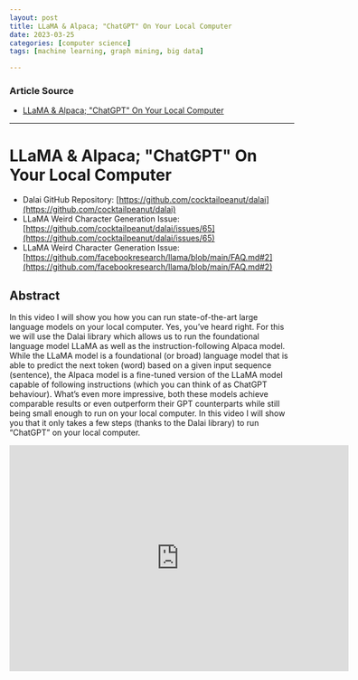 ```yaml
---
layout: post
title: LLaMA & Alpaca; "ChatGPT" On Your Local Computer  
date: 2023-03-25
categories: [computer science]
tags: [machine learning, graph mining, big data]

---
```


### Article Source

* [LLaMA & Alpaca; "ChatGPT" On Your Local Computer](https://www.youtube.com/watch?v=kT_-qUxrlOU)


---

# LLaMA & Alpaca; "ChatGPT" On Your Local Computer

* Dalai GitHub Repository: [https://github.com/cocktailpeanut/dalai](https://github.com/cocktailpeanut/dalai)
* LLaMA Weird Character Generation Issue: [https://github.com/cocktailpeanut/dalai/issues/65](https://github.com/cocktailpeanut/dalai/issues/65)
* LLaMA Weird Character Generation Issue: [https://github.com/facebookresearch/llama/blob/main/FAQ.md#2](https://github.com/facebookresearch/llama/blob/main/FAQ.md#2)


## Abstract
In this video I will show you how you can run state-of-the-art large language models on your local computer. Yes, you’ve heard right. For this we will use the Dalai library which allows us to run the foundational language model LLaMA as well as the instruction-following Alpaca model. While the LLaMA model is a foundational (or broad) language model that is able to predict the next token (word) based on a given input sequence (sentence), the Alpaca model is a fine-tuned version of the LLaMA model capable of following instructions (which you can think of as ChatGPT behaviour). What’s even more impressive, both these models achieve comparable results or even outperform their GPT counterparts while still being small enough to run on your local computer. In this video I will show you that it only takes a few steps (thanks to the Dalai library) to run “ChatGPT” on your local computer.

<iframe width="600" height="400" src="https://www.youtube.com/embed/kT_-qUxrlOU" title="YouTube video player" frameborder="0" allow="accelerometer; autoplay; clipboard-write; encrypted-media; gyroscope; picture-in-picture; web-share" allowfullscreen></iframe>
